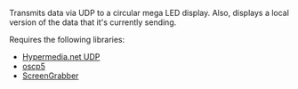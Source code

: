 Transmits data via UDP to a circular mega LED display.
Also, displays a local version of the data that it's currently sending.

Requires the following libraries:

* [Hypermedia.net UDP](http://ubaa.net/shared/processing/udp/)
* [oscp5](http://www.sojamo.de/libraries/oscP5/)
* [ScreenGrabber](http://github.com/blinkinlabs/ScreenGrabber)
